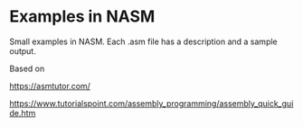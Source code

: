 # Examples in NASM

Small examples in NASM. Each .asm file has a description and a sample output.

Based on

https://asmtutor.com/

https://www.tutorialspoint.com/assembly_programming/assembly_quick_guide.htm
